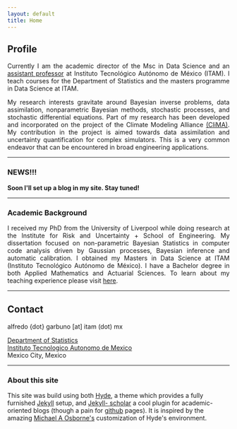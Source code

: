 ```yaml
---
layout: default
title: Home
---
```


## Profile

<div align="justify">

Currently I am the academic director of the Msc in Data Science and an <a
href="https://faculty.itam.mx/facultad/108727-alfredo-garbuno-inigo">assistant
professor</a> at Instituto Tecnológico Autónomo de México (ITAM). I teach
courses for the Department of Statistics and the masters programme in Data
Science at ITAM.

My research interests gravitate around Bayesian inverse problems, data
assimilation, nonparametric Bayesian methods, stochastic processes, and
stochastic differential equations. Part of my research has been developed and
incorporated on the project of the Climate Modeling Alliance <a
href="https://clima.caltech.edu/">(CliMA)</a>. My contribution in the project is
aimed towards data assimilation and uncertainty quantification for complex
simulators. This is a very common endeavor that can be encountered in broad
engineering applications.

<!---I am driven by large scale applications of mathematical models, often
encountered in numerical optimisation and pattern recognition tasks as in
machine learning. As a professional, I have specialised in numerical methods,
statistical modelling, data visualisation and applied probability models.--->

</div>

<hr>

### NEWS!!! 

**Soon I'll set up a blog in my site. Stay tuned!**

<hr>

### Academic Background


<div align="justify">

I received my PhD from the University of Liverpool while doing research at the
Institute for Risk and Uncertainty + School of Engineering. My dissertation
focused on non-parametric Bayesian Statistics in computer code analysis driven
by Gaussian processes, Bayesian inference and automatic calibration. I obtained
my Masters in Data Science at ITAM (Instituto Tecnológico Autónomo de México). I
have a Bachelor degree in both Applied Mathematics and Actuarial Sciences.
To learn about my teaching experience please visit <a href="https://agarbuno.github.io/teaching/">here</a>.

</div>

<hr>

## Contact

alfredo {dot} garbuno [at] itam (dot) mx

[Department of Statistics](http://estadistica.itam.mx/es/1/paginas/acerca-del-departamento-3)<br>
[Instituto Tecnologico Autonomo de Mexico](https://www.itam.mx/)<br>
Mexico City, Mexico

<hr>

### About this site

This site was build using both [Hyde](https://github.com/poole/hyde), a theme
which provides a fully furnished [Jekyll]() setup, and [Jekyll-
scholar](https://github.com/inukshuk/jekyll-scholar) a cool plugin for
academic-oriented blogs (though a pain for [github](http://github.com)
pages). It is inspired by the amazing [Michael A
Osborne's](http://www.robots.ox.ac.uk/~mosb/) customization of Hyde's
environment.
